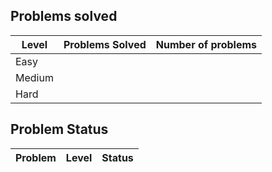 Problems solved
---
|Level|Problems Solved|Number of problems|
|-----|---------------|------------------|
|Easy|||
|Medium||
|Hard||

Problem Status
---
|Problem|Level|Status|
|-------|-----|------|
